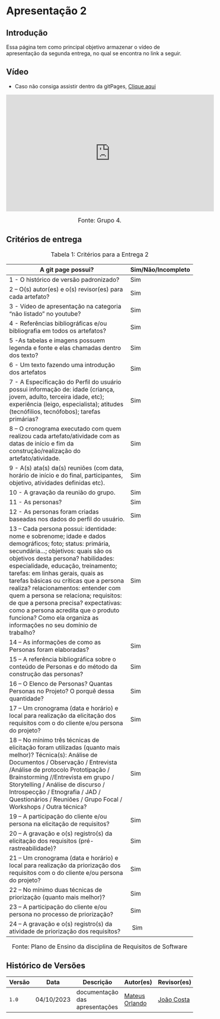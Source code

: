 # Apresentação 2

## Introdução
 Essa página tem como principal objetivo armazenar o vídeo de apresentação da segunda entrega, no qual se encontra no link a seguir.

## Vídeo
- Caso não consiga assistir dentro da gitPages, [Clique aqui](https://youtu.be/mi4GBp7Jjsw)

<iframe width="560" height="315" src="https://youtu.be/mi4GBp7Jjsw" title="YouTube video player" frameborder="0" allow="accelerometer; autoplay; clipboard-write; encrypted-media; gyroscope; picture-in-picture; web-share" allowfullscreen></iframe>

<font size="3"><p style="text-align: center">Fonte: Grupo 4.</p></font>


## Critérios de entrega
<font size="3"><p style="text-align: center">Tabela 1: Critérios para a Entrega 2</p></font>

A git page possui?  | Sim/Não/Incompleto
--------- | ------
1 - O histórico de versão padronizado? | Sim
2 – O(s) autor(es) e o(s) revisor(es) para cada artefato? | Sim
3 - Vídeo de apresentação na categoria “não listado” no youtube? | Sim
4 - Referências bibliográficas e/ou bibliografia em todos os artefatos? | Sim
5 -As tabelas e imagens possuem legenda e fonte e elas chamadas dentro dos texto? | Sim
6 - Um texto fazendo uma introdução dos artefatos | Sim
7 - A Especificação do Perfil do usuário possui informação de: idade (criança, jovem, adulto, terceira idade, etc); experiência (leigo, especialista); atitudes (tecnófilios, tecnófobos); tarefas primárias? | Sim
8 – O cronograma executado com quem realizou cada artefato/atividade com as datas de início e fim da construção/realização do artefato/atividade. | Sim
9 - A(s) ata(s) da(s) reuniões (com data, horário de início e do final, participantes, objetivo, atividades definidas etc). | Sim
10 - A gravação da reunião do grupo. | Sim
11 - As personas? | Sim
12 - As personas foram criadas baseadas nos dados do perfil do usuário. | Sim
13 – Cada persona possui: identidade: nome e sobrenome; idade e dados demográficos; foto; status: primária, secundária…; objetivos: quais são os objetivos desta persona? habilidades: especialidade, educação, treinamento; tarefas: em linhas gerais, quais as tarefas básicas ou críticas que a persona realiza? relacionamentos: entender com quem a persona se relaciona; requisitos: de que a persona precisa? expectativas: como a persona acredita que o produto funciona? Como ela organiza as informações no seu domínio de trabalho? | Sim
14 –  As informações de como as Personas foram elaboradas? | Sim
15 –  A referência bibliográfica sobre o conteúdo de Personas e do método da construção das personas? | Sim
16 – O Elenco de Personas? Quantas Personas no Projeto? O porquê dessa quantidade? | Sim
17 – Um cronograma (data e horário) e local para realização da elicitação dos requisitos com o do cliente e/ou persona do projeto?  | Sim
18 – No mínimo três técnicas de elicitação foram utilizadas (quanto mais melhor)? Técnica(s): Análise de Documentos / Observação / Entrevista /Análise de protocolo Prototipação / Brainstorming //Entrevista em grupo / Storytelling / Análise de discurso / Introspecção / Etnografia / JAD / Questionários / Reuniões / Grupo Focal / Workshops / Outra técnica? | Sim
19 – A participação do cliente e/ou persona na elicitação de requisitos? | Sim
20 – A gravação e o(s) registro(s) da elicitação dos requisitos (pré-rastreabilidade)? | Sim
21 – Um cronograma (data e horário) e local para realização da priorização dos requisitos com o do cliente e/ou persona do projeto?  | Sim
22 – No mínimo duas técnicas de priorização (quanto mais melhor)? | Sim
23 – A participação do cliente e/ou persona no processo de priorização? | Sim
24 – A gravação e o(s) registro(s) da atividade de priorização dos requisitos? | Sim

<font size="3"><p style="text-align: center">Fonte: Plano de Ensino da disciplina de Requisitos de Software</p></font>

## Histórico de Versões

| Versão |     Data    |          Descrição             |              Autor(es)                    |               Revisor(es)                            |
| ------ | ----------- | ------------------------------ | ----------------------------------------- | ---------------------------------------------------- |
| `1.0`  | 04/10/2023  | documentação das apresentações | [Mateus Orlando](https://github.com/MateusPy)| [João Costa](https://github.com/jvcostta) |
